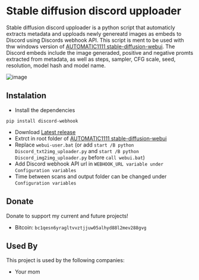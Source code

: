 # Stable diffusion discord upploader

Stable diffusion discord upploader is a python script that automaticly extracts metadata and upploads newly genereatd images as embeds to Discord using Discords webhook API. This script is ment to be used with thw windows version of [AUTOMATIC1111 stable-diffusion-webui](https://github.com/AUTOMATIC1111/stable-diffusion-webui). The Discord embeds include the image generaded, positive and negative promts extracted from metadata, as well as steps, sampler, CFG scale, seed, resolution, model hash and model name. 

![image](https://github.com/Harren06/Stable-diffusion-discord-upploader/blob/main/image.png)

## Instalation
- Install the dependencies
```
pip install discord-webhook
``` 
- Download [Latest release](https://github.com/Harren06/Stable-diffusion-discord-upploader/releases/latest)
- Extrct in root folder of [AUTOMATIC1111 stable-diffusion-webui](https://github.com/AUTOMATIC1111/stable-diffusion-webui)
- Replace `webui-user.bat` (or add `start /B python Discord_txt2img_uploader.py` and `start /B python Discord_img2img_uploader.py` before `call webui.bat`)
- Add Discord webhook API url in `WEBHOOK_URL variable under` `Configuration variables`
- Time between scans and output folder can be changed under `Configuration variables`

## Donate
Donate to support my current and future projects!
- Bitcoin: `bc1qesn6yragltvvztjjuw05alhyd88l2mev288gvg` 

## Used By

This project is used by the following companies:

- Your mom
